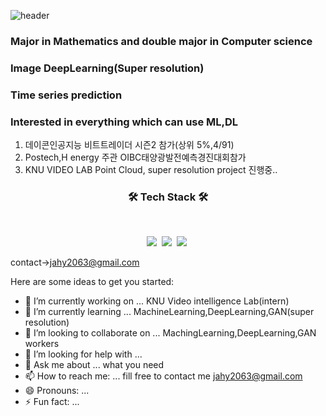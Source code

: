 ![header](https://img.shields.io/badge/<Career>-<JaehyeonJeon>-<blue>)


### Major in Mathematics and double major in Computer science
### Image DeepLearning(Super resolution)
### Time series prediction
### Interested in  everything which can use ML,DL


1. 데이콘인공지능 비트트레이더 시즌2 참가(상위 5%,4/91)
2. Postech,H energy 주관 OIBC태양광발전예측경진대회참가
3. KNU VIDEO LAB Point Cloud, super resolution project 진행중..


<h3 align="center"><b>🛠 Tech Stack 🛠</b></h3>
</br>
<p align="center">
<img src="https://img.shields.io/badge/Python-3766AB?style=flat-square&logo=Python&logoColor=white"/></a>&nbsp 
<img src="https://img.shields.io/badge/Tensorflow-FF6F00?style=flat-square&logo=Tensorflow&logoColor=white"/></a>&nbsp
<img src="https://img.shields.io/badge/C-A8B9CC?style=flat-square&logo=c&logoColor=white"/></a>&nbsp





contact->jahy2063@gmail.com




 
Here are some ideas to get you started:

- 🔭 I’m currently working on ...          KNU Video intelligence Lab(intern)
- 🌱 I’m currently learning ...            MachineLearning,DeepLearning,GAN(super resolution)
- 👯 I’m looking to collaborate on ...     MachingLearning,DeepLearning,GAN workers
- 🤔 I’m looking for help with ...            
- 💬 Ask me about ... what you need           
- 📫 How to reach me: ...                  fill free to contact me  jahy2063@gmail.com
- 😄 Pronouns: ...                       
- ⚡ Fun fact: ...                             


